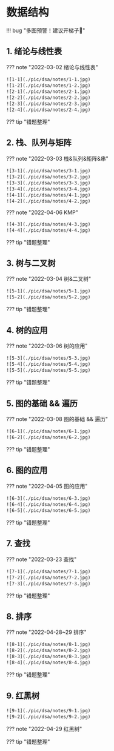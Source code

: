 # 数据结构

!!! bug "多图预警！建议开梯子🚄"

## 1. 绪论与线性表

??? note "2022-03-02 绪论与线性表"

    ![1-1](./pic/dsa/notes/1-1.jpg)
    ![1-2](./pic/dsa/notes/1-2.jpg)
    ![2-1](./pic/dsa/notes/2-1.jpg)
    ![2-2](./pic/dsa/notes/2-2.jpg)
    ![2-3](./pic/dsa/notes/2-3.jpg)
    ![2-4](./pic/dsa/notes/2-4.jpg)

??? tip "错题整理"

## 2. 栈、队列与矩阵

??? note "2022-03-03 栈&队列&矩阵&串"

    ![3-1](./pic/dsa/notes/3-1.jpg)
    ![3-2](./pic/dsa/notes/3-2.jpg)
    ![3-3](./pic/dsa/notes/3-3.jpg)
    ![3-4](./pic/dsa/notes/3-4.jpg)
    ![4-1](./pic/dsa/notes/4-1.jpg)
    ![4-2](./pic/dsa/notes/4-2.jpg)

??? note "2022-04-06 KMP"

    ![4-3](./pic/dsa/notes/4-3.jpg)
    ![4-4](./pic/dsa/notes/4-4.jpg)
    

??? tip "错题整理"

## 3. 树与二叉树

??? note "2022-03-04 树&二叉树"

    ![5-1](./pic/dsa/notes/5-1.jpg)
    ![5-2](./pic/dsa/notes/5-2.jpg)


??? tip "错题整理"

## 4. 树的应用

??? note "2022-03-06 树的应用"

    ![5-3](./pic/dsa/notes/5-3.jpg)
    ![5-4](./pic/dsa/notes/5-4.jpg)
    ![5-5](./pic/dsa/notes/5-5.jpg)

??? tip "错题整理"


## 5. 图的基础 && 遍历

??? note "2022-03-08 图的基础 && 遍历"

    ![6-1](./pic/dsa/notes/6-1.jpg)
    ![6-2](./pic/dsa/notes/6-2.jpg)

??? tip "错题整理"

## 6. 图的应用

??? note "2022-04-05 图的应用"

    ![6-3](./pic/dsa/notes/6-3.jpg)
    ![6-4](./pic/dsa/notes/6-4.jpg)
    ![6-5](./pic/dsa/notes/6-5.jpg)

??? tip "错题整理"

## 7. 查找

??? note "2022-03-23 查找"

    ![7-1](./pic/dsa/notes/7-1.jpg)
    ![7-2](./pic/dsa/notes/7-2.jpg)
    ![7-3](./pic/dsa/notes/7-3.jpg)

??? tip "错题整理"

## 8. 排序

??? note "2022-04-28~29 排序"

    ![8-1](./pic/dsa/notes/8-1.jpg)
    ![8-2](./pic/dsa/notes/8-2.jpg)
    ![8-3](./pic/dsa/notes/8-3.jpg)
    ![8-4](./pic/dsa/notes/8-4.jpg)

??? tip "错题整理"

## 9. 红黑树

    ![9-1](./pic/dsa/notes/9-1.jpg)
    ![9-2](./pic/dsa/notes/9-2.jpg)

??? note "2022-04-29 红黑树"

??? tip "错题整理"
